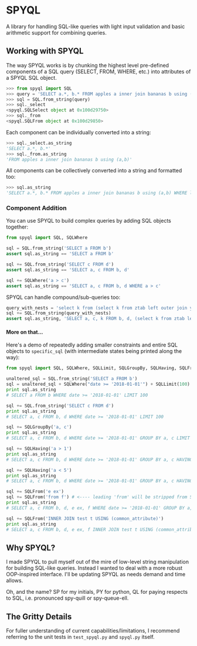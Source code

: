 # SPYQL
A library for handling SQL-like queries with light input validation and basic arithmetic support for combining queries.

## Working with SPYQL
The way SPYQL works is by chunking the highest level pre-defined components of a SQL query (SELECT, FROM, WHERE, etc.) into attributes of a SPYQL SQL object.
```python
>>> from spyql import SQL
>>> query = 'SELECT a.*, b.* FROM apples a inner join bananas b using (c,d) WHERE length(a.y) != length(b.z) and length(a.y) > 2 GROUP BY a.y HAVING count(a.y)<5 ORDER BY b.z LIMIT 15'
>>> sql = SQL.from_string(query)
>>> sql._select
<spyql.SQLSelect object at 0x100d29750>
>>> sql._from
<spyql.SQLFrom object at 0x100d29850>
```
Each component can be individually converted into a string:
```python
>>> sql._select.as_string
'SELECT a.*, b.*'
>>> sql._from.as_string
'FROM apples a inner join bananas b using (a,b)'
```
All components can be collectively converted into a string and formatted too:
```python
>>> sql.as_string
'SELECT a.*, b.* FROM apples a inner join bananas b using (a,b) WHERE length(a.y) != length(b.z) and length(a.y) > 2 GROUP BY a.y HAVING count(a.y)<5 ORDER BY b.z LIMIT 15'
```
### Component Addition
You can use SPYQL to build complex queries by adding SQL objects together:
```python
from spyql import SQL, SQLWhere

sql = SQL.from_string('SELECT a FROM b')
assert sql.as_string == 'SELECT a FROM b'

sql += SQL.from_string('SELECT c FROM d')
assert sql.as_string == 'SELECT a, c FROM b, d'

sql += SQLWhere('a > c')
assert sql.as_string == 'SELECT a, c FROM b, d WHERE a > c'
```
SPYQL can handle compound/sub-queries too:
```python
query_with_nests = 'select k from (select k from ztab left outer join ytab using (date)) tabk where k in (select k from ytab where k > 5)'
sql += SQL.from_string(query_with_nests)
assert sql.as_string, 'SELECT a, c, k FROM b, d, (select k from ztab left outer join ytab using (date)) tabk WHERE a > c and k in (select k from ytab where k > 5)'
```
#### More on that...
Here's a demo of repeatedly adding smaller constraints and entire SQL objects to `specific_sql` (with intermediate states being printed along the way):
```python
from spyql import SQL, SQLWhere, SQLLimit, SQLGroupBy, SQLHaving, SQLFrom

unaltered_sql = SQL.from_string('SELECT a FROM b')
sql = unaltered_sql + SQLWhere("date >= '2018-01-01'") + SQLLimit(100)
print sql.as_string
# SELECT a FROM b WHERE date >= '2018-01-01' LIMIT 100

sql += SQL.from_string('SELECT c FROM d')
print sql.as_string
# SELECT a, c FROM b, d WHERE date >= '2018-01-01' LIMIT 100

sql += SQLGroupBy('a, c')
print sql.as_string
# SELECT a, c FROM b, d WHERE date >= '2018-01-01' GROUP BY a, c LIMIT 100

sql += SQLHaving('a > 1')
print sql.as_string
# SELECT a, c FROM b, d WHERE date >= '2018-01-01' GROUP BY a, c HAVING a > 1 LIMIT 100

sql += SQLHaving('a < 5')
print sql.as_string
# SELECT a, c FROM b, d WHERE date >= '2018-01-01' GROUP BY a, c HAVING a > 1 and a < 5 LIMIT 100

sql += SQLFrom('e ex')
sql += SQLFrom('from f') # <---- leading 'from' will be stripped from SQL object to circumvent syntactic/semantic issues (all components are handled similarly)
print sql.as_string
# SELECT a, c FROM b, d, e ex, f WHERE date >= '2018-01-01' GROUP BY a, c HAVING a > 1 and a < 5 LIMIT 100

sql += SQLFrom('INNER JOIN test t USING (common_attribute)')
print sql.as_string
# SELECT a, c FROM b, d, e ex, f INNER JOIN test t USING (common_attribute) WHERE date >= '2018-01-01' GROUP BY a, c HAVING a > 1 and a < 5 LIMIT 100
```

## Why SPYQL?
I made SPYQL to pull myself out of the mire of low-level string manipulation for building SQL-like queries.  Instead I wanted to deal with a more robust OOP-inspired interface.  I'll be updating SPYQL as needs demand and time allows.

Oh, and the name? SP for my initials, PY for python, QL for paying respects to SQL, i.e. pronounced spy-quill or spy-queue-ell.

## The Gritty Details
For fuller understanding of current capabilities/limitations, I recommend referring to the unit tests in `test_spyql.py` and `spyql.py` itself.
